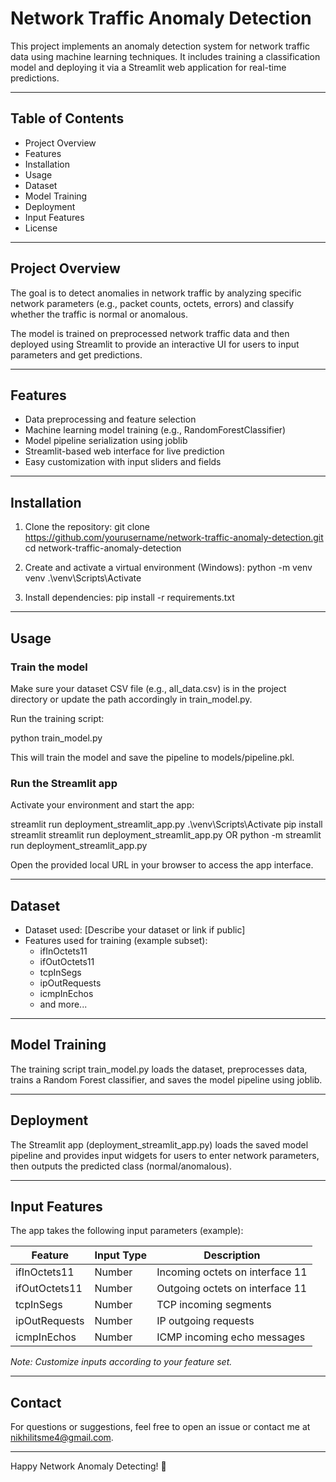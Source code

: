 # Network Traffic Anomaly Detection

This project implements an anomaly detection system for network traffic data using machine learning techniques. It includes training a classification model and deploying it via a Streamlit web application for real-time predictions.

---

## Table of Contents

- Project Overview  
- Features  
- Installation  
- Usage  
- Dataset  
- Model Training  
- Deployment  
- Input Features  
- License  

---

## Project Overview

The goal is to detect anomalies in network traffic by analyzing specific network parameters (e.g., packet counts, octets, errors) and classify whether the traffic is normal or anomalous.

The model is trained on preprocessed network traffic data and then deployed using Streamlit to provide an interactive UI for users to input parameters and get predictions.

---

## Features

- Data preprocessing and feature selection  
- Machine learning model training (e.g., RandomForestClassifier)  
- Model pipeline serialization using joblib  
- Streamlit-based web interface for live prediction  
- Easy customization with input sliders and fields  

---

## Installation

1. Clone the repository:
   git clone https://github.com/yourusername/network-traffic-anomaly-detection.git
   cd network-traffic-anomaly-detection

2. Create and activate a virtual environment (Windows):
   python -m venv venv
   .\venv\Scripts\Activate

3. Install dependencies:
   pip install -r requirements.txt

---

## Usage

### Train the model

Make sure your dataset CSV file (e.g., all_data.csv) is in the project directory or update the path accordingly in train_model.py.

Run the training script:

python train_model.py

This will train the model and save the pipeline to models/pipeline.pkl.

### Run the Streamlit app

Activate your environment and start the app:

streamlit run deployment_streamlit_app.py
.\venv\Scripts\Activate
pip install streamlit
streamlit run deployment_streamlit_app.py
                  OR
python -m streamlit run deployment_streamlit_app.py


Open the provided local URL in your browser to access the app interface.

---

## Dataset

- Dataset used: [Describe your dataset or link if public]  
- Features used for training (example subset):
  - ifInOctets11
  - ifOutOctets11
  - tcpInSegs
  - ipOutRequests
  - icmpInEchos
  - and more...

---

## Model Training

The training script train_model.py loads the dataset, preprocesses data, trains a Random Forest classifier, and saves the model pipeline using joblib.

---

## Deployment

The Streamlit app (deployment_streamlit_app.py) loads the saved model pipeline and provides input widgets for users to enter network parameters, then outputs the predicted class (normal/anomalous).

---

## Input Features

The app takes the following input parameters (example):

Feature           | Input Type | Description
------------------|------------|-------------------------------
ifInOctets11      | Number     | Incoming octets on interface 11
ifOutOctets11     | Number     | Outgoing octets on interface 11
tcpInSegs         | Number     | TCP incoming segments
ipOutRequests     | Number     | IP outgoing requests
icmpInEchos       | Number     | ICMP incoming echo messages

*Note: Customize inputs according to your feature set.*

---

## Contact

For questions or suggestions, feel free to open an issue or contact me at nikhilitsme4@gmail.com.

---

Happy Network Anomaly Detecting! 🚀
